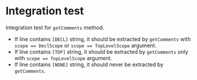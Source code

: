 # Integration test

Integration test for `getComments` method.

- If line contains `[DECL]` string, it should be extracted by `getComments`
with `scope == DeclScope` or `scope == TopLevelScope` argument.
- If line contains `[TOP]` string, it should be extracted by `getComments`
only with `scope == TopLevelScope` argument.
- If line contains `[NONE]` string, it should never be extracted by
`getComments`.
